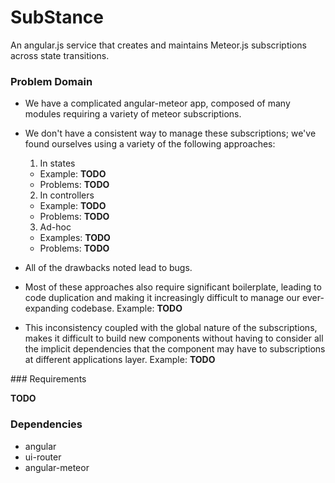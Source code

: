 # SubStance

An angular.js service that creates and maintains Meteor.js subscriptions across state transitions.

### Problem Domain

- We have a complicated angular-meteor app, composed of many modules requiring a variety of meteor subscriptions.
- We don't have a consistent way to manage these subscriptions; we've found ourselves using a variety of the following approaches:

  1. In states
    - Example: __TODO__
    - Problems: __TODO__
  2. In controllers
    - Example: __TODO__
    - Problems: __TODO__
  3. Ad-hoc
    - Examples: __TODO__
    - Problems: __TODO__

- All of the drawbacks noted lead to bugs.
- Most of these approaches also require significant boilerplate, leading to code duplication and making it increasingly difficult to manage our ever-expanding codebase. Example: __TODO__
- This inconsistency coupled with the global nature of the subscriptions, makes it difficult to build new components without having to consider all the implicit dependencies that the component may have to subscriptions at different applications layer. Example: __TODO__

### Requirements

__TODO__

### Dependencies

- angular
- ui-router
- angular-meteor
